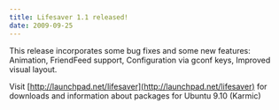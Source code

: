 ```yaml
---
title: Lifesaver 1.1 released!
date: 2009-09-25
---
```


This release incorporates some bug fixes and some new features: Animation, FriendFeed support, Configuration via gconf keys, Improved visual layout.

Visit [http://launchpad.net/lifesaver](http://launchpad.net/lifesaver) for downloads and information about packages for Ubuntu 9.10 (Karmic)
